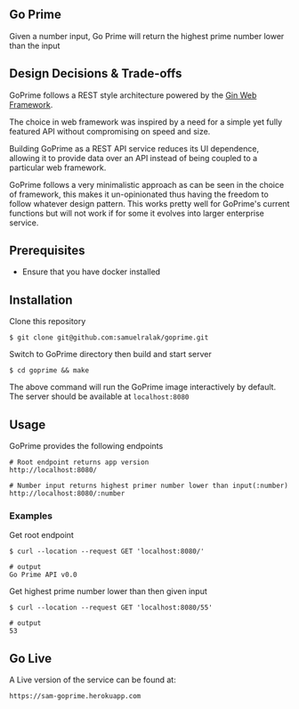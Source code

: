 ## **Go Prime**

Given a number input, Go Prime will return the highest prime number lower than the input

## Design Decisions & Trade-offs

GoPrime follows a REST style architecture powered by the [Gin Web Framework](https://gin-gonic.com/). 

The choice in web framework was inspired by a need for a simple yet fully featured API without compromising on speed and size.

Building GoPrime as a REST API service reduces its UI dependence, allowing it to provide data over an API instead of being coupled to a particular web framework.

GoPrime follows a very minimalistic approach as can be seen in the choice of framework, this makes it un-opinionated thus having the freedom to follow whatever design pattern. This works pretty well for GoPrime's current functions but will not work if for some it evolves into larger enterprise service.   

## Prerequisites

- Ensure that you have docker installed

## Installation

Clone this repository

```shell
$ git clone git@github.com:samuelralak/goprime.git
```

Switch to GoPrime directory then build and start server

```shell
$ cd goprime && make
```

The above command will run the GoPrime image interactively by default. The server should be available at `localhost:8080`

## Usage

GoPrime provides the following endpoints

```shell
# Root endpoint returns app version
http://localhost:8080/

# Number input returns highest primer number lower than input(:number)
http://localhost:8080/:number 
```

### Examples

Get root endpoint
```shell
$ curl --location --request GET 'localhost:8080/'

# output
Go Prime API v0.0
```

Get highest prime number lower than then given input
```shell
$ curl --location --request GET 'localhost:8080/55'

# output
53
```

## Go Live

A Live version of the service can be found at:
```shell
https://sam-goprime.herokuapp.com
```
